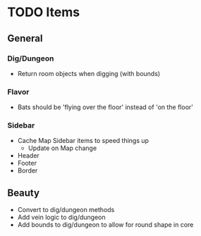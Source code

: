 

# TODO Items

## General


### Dig/Dungeon

* Return room objects when digging (with bounds)

### Flavor

* Bats should be 'flying over the floor' instead of 'on the floor'

### Sidebar

* Cache Map Sidebar items to speed things up
  * Update on Map change
* Header
* Footer
* Border

## Beauty

* Convert to dig/dungeon methods
* Add vein logic to dig/dungeon
* Add bounds to dig/dungeon to allow for round shape in core
